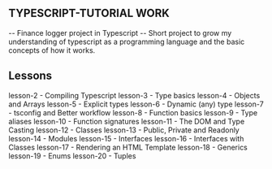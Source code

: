 ## TYPESCRIPT-TUTORIAL WORK
-- Finance logger project in Typescript --
Short project to grow my understanding of typescript as a programming language and the basic concepts
of how it works.

## Lessons
lesson-2 - Compiling Typescript
lesson-3 - Type basics
lesson-4 - Objects and Arrays
lesson-5 - Explicit types
lesson-6 - Dynamic (any) type
lesson-7 - tsconfig and Better workflow
lesson-8 - Function basics
lesson-9 - Type aliases
lesson-10 - Function signatures
lesson-11 - The DOM and Type Casting
lesson-12 - Classes
lesson-13 - Public, Private and Readonly
lesson-14 - Modules
lesson-15 - Interfaces
lesson-16 - Interfaces with Classes
lesson-17 - Rendering an HTML Template
lesson-18 - Generics
lesson-19 - Enums
lesson-20 - Tuples
